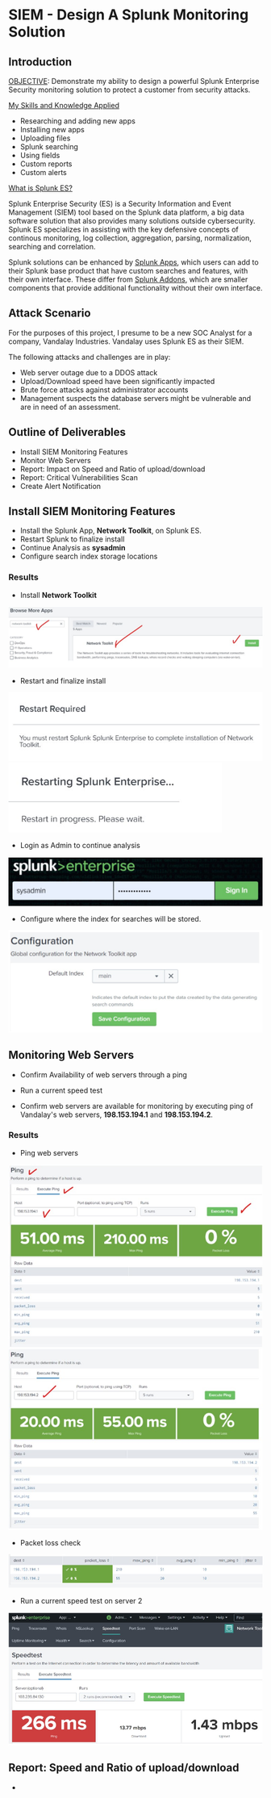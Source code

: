 # SIEM - Design A Splunk Monitoring Solution 

## Introduction

<ins>OBJECTIVE</ins>: Demonstrate my ability to design a powerful Splunk Enterprise Security monitoring solution to protect a customer from security attacks.

<ins>My Skills and Knowledge Applied</ins> 
- Researching and adding new apps
- Installing new apps
- Uploading files
- Splunk searching
- Using fields
- Custom reports
- Custom alerts

<ins>What is Splunk ES?</ins>

Splunk Enterprise Security (ES) is a Security Information and Event Management (SIEM) tool based on the Splunk data platform, a big data software solution that also provides many solutions outside cybersecurity. Splunk ES specializes in assisting with the key defensive concepts of continous monitoring, log collection, aggregation, parsing, normalization, searching and correlation. 

Splunk solutions can be enhanced by <ins>Splunk Apps</ins>, which users can add to their Splunk base product that have custom searches and features, with their own interface.  These differ from <ins>Splunk Addons</ins>, which are smaller components that provide additional functionality without their own interface.

## Attack Scenario
For the purposes of this project, I presume to be a new SOC Analyst for a company, Vandalay Industries. Vandalay uses Splunk ES as their SIEM.  

The following attacks and challenges are in play:
- Web server outage due to a DDOS attack
- Upload/Download speed have been significantly impacted
- Brute force attacks against administrator accounts
- Management suspects the database servers might be vulnerable and are in need of an assessment.

## Outline of Deliverables
- Install SIEM Monitoring Features
- Monitor Web Servers
- Report: Impact on Speed and Ratio of upload/download
- Report: Critical Vulnerabilities Scan
- Create Alert Notification
 
## Install SIEM Monitoring Features
- Install the Splunk App, **Network Toolkit**, on Splunk ES.
- Restart Splunk to finalize install
- Continue Analysis as **sysadmin**
- Configure search index storage locations

### Results
- Install **Network Toolkit**

![InstallNetworkToolkit](./images/1-01-BrowseInstallNetworkToolkit.jpg)

- Restart and finalize install

![Restart](./images/1-02-RestartRequired.jpg)
![Restarting](./images/1-03-Restarting.jpg)

- Login as Admin to continue analysis

![AdminLogin](./images/1-04-SplunkAdminLogin.jpg)

- Configure where the index for searches will be stored.

![ConfigIndex](./images/1-05-ConfigLocationSearchIndex.jpg)

## Monitoring Web Servers
- Confirm Availability of web servers through a ping
- Run a current speed test

- Confirm web servers are available for monitoring by executing ping of Vandalay's web servers, **198.153.194.1** and **198.153.194.2**. 

### Results
- Ping web servers

![PingWebServer1](./images/1-06-Ping1.jpg)
![PingWebServer2](./images/1-07-Ping2.jpg)

- Packet loss check

![PacketLossCheck](./images/1-08-PacketLoss.jpg)

- Run a current speed test on server 2

![SpeedTestWebServer2](./images/1-09-Speed2.jpg)

## Report: Speed and Ratio of upload/download
-
